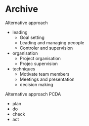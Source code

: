 # Archive
Alternative approach
-  leading
	-  Goal setting
	-  Leading and managing peoople
	-  Controler and supervision
-  organisation
	-  Project organisation
	-  Projec supervision
-  techniques
	-  Motivate team members 
	-  Meetings and presentation
	-  decision making
	
Alternative approach PCDA
- plan 
- do
- check
- act